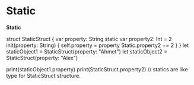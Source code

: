 # Static


**Static**

struct StaticStruct {
    var property: String
    static var property2: Int = 2
    init(property: String) {
        self.property = property
        Static.property2  += 2
    }
}
let staticObject1 = StaticStruct(property: "Ahmet")
let staticObject2 = StaticStruct(property: "Alex") 

print(staticObject1.property)
print(StaticStruct.property2) // statics are like type for StaticStruct structure. 

